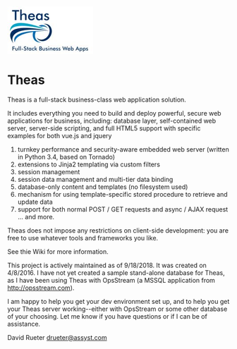 ![Theas: Business-class web apps](resources/TheasLogo_wTag.jpg?raw=true "Theas")
# Theas

Theas is a full-stack business-class web application solution.

It includes everything you need to build and deploy powerful, secure web applications for business, including: database layer, self-contained web server, server-side scripting, and full HTML5 support with specific examples for both vue.js and jquery

1) turnkey performance and security-aware embedded web server (written in Python 3.4, based on Tornado)
2) extensions to Jinja2 templating via custom filters
3) session management
4) session data management and multi-tier data binding
5) database-only content and templates (no filesystem used)
6) mechanism for using template-specific stored procedure to retrieve and update data
7) support for both normal POST / GET requests and async / AJAX request
... and more.

Theas does not impose any restrictions on client-side development:  you are free to use whatever tools and frameworks you like.

See thie Wiki for more information.

This project is actively maintained as of 9/18/2018.  It was created on 4/8/2016.  I have not yet created a sample stand-alone database for Theas, as I have been using Theas with OpsStream (a MSSQL application from http://opsstream.com).

I am happy to help you get your dev environment set up, and to help you get your Theas server working--either with OpsStream or some other database of your choosing.  Let me know if you have questions or if I can be of assistance.

David Rueter
drueter@assyst.com
